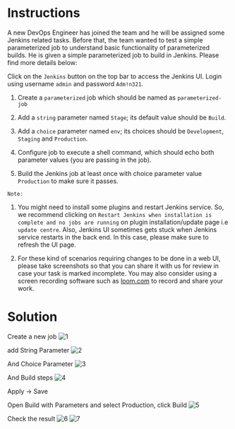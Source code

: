 # Instructions

A new DevOps Engineer has joined the team and he will be assigned some Jenkins related tasks. Before that, the team wanted to test a simple parameterized job to understand basic functionality of parameterized builds. He is given a simple parameterized job to build in Jenkins. Please find more details below:

Click on the `Jenkins` button on the top bar to access the Jenkins UI. Login using username `admin` and password `Adm!n321`.

1. Create a `parameterized` job which should be named as `parameterized-job`

2. Add  a `string` parameter named `Stage`; its default value should be `Build`.

3. Add a `choice` parameter named `env`; its choices should be `Development`, `Staging` and `Production`.

4. Configure job to execute a shell command, which should echo both parameter values (you are passing in the job).

5. Build the Jenkins job at least once with choice parameter value `Production` to make sure it passes.

`Note:`

1. You might need to install some plugins and restart Jenkins service. So, we recommend clicking on `Restart Jenkins when installation is complete and no jobs are running` on plugin installation/update page i.e `update centre`. Also, Jenkins UI sometimes gets stuck when Jenkins service restarts in 
the back end. In this case, please make sure to refresh the UI page.

2. For these kind of scenarios requiring changes to be done in a web UI, please take screenshots so that you can share it with us for review in case your task is marked incomplete. You may also consider using a screen recording software such as [loom.com](http://loom.com/) to record and share your work.

# Solution

Create a new job
![1](https://github.com/user-attachments/assets/9c7204d4-48b6-4078-8cc3-34d642370316)

add String Parameter
![2](https://github.com/user-attachments/assets/366bc422-7c39-4964-b31c-2dc8aadf4be7)

And Choice Parameter
![3](https://github.com/user-attachments/assets/61affb4d-b29f-4b69-b02e-e873aec9af1a)

And Build steps
![4](https://github.com/user-attachments/assets/7c4b988d-82f5-4e68-8f3e-3e4cc40f5bc3)

Apply → Save

Open Build with Parameters and select Production, click Build
![5](https://github.com/user-attachments/assets/ad20375d-ef01-4499-8bcc-48c7e2bee179)

Check the result
![6](https://github.com/user-attachments/assets/c9692cdd-4ecb-42bb-8653-eea18078e46e)
![7](https://github.com/user-attachments/assets/bac239fa-cf13-41f4-b765-cc0c3474a69e)
